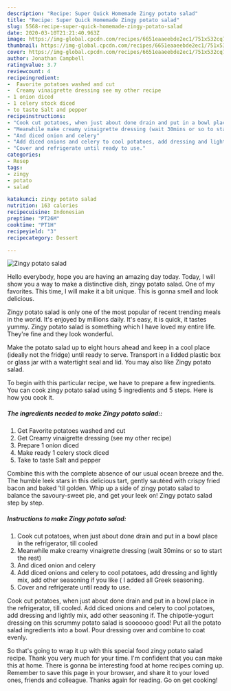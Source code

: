 ```yaml
---
description: "Recipe: Super Quick Homemade Zingy potato salad"
title: "Recipe: Super Quick Homemade Zingy potato salad"
slug: 5568-recipe-super-quick-homemade-zingy-potato-salad
date: 2020-03-10T21:21:40.963Z
image: https://img-global.cpcdn.com/recipes/6651eaaeebde2ec1/751x532cq70/zingy-potato-salad-recipe-main-photo.jpg
thumbnail: https://img-global.cpcdn.com/recipes/6651eaaeebde2ec1/751x532cq70/zingy-potato-salad-recipe-main-photo.jpg
cover: https://img-global.cpcdn.com/recipes/6651eaaeebde2ec1/751x532cq70/zingy-potato-salad-recipe-main-photo.jpg
author: Jonathan Campbell
ratingvalue: 3.7
reviewcount: 4
recipeingredient:
-  Favorite potatoes washed and cut
-  Creamy vinaigrette dressing see my other recipe
- 1 onion diced
- 1 celery stock diced
- to taste Salt and pepper
recipeinstructions:
- "Cook cut potatoes, when just about done drain and put in a bowl place in the refrigerator, till cooled"
- "Meanwhile make creamy vinaigrette dressing (wait 30mins or so to start the rest)"
- "And diced onion and celery"
- "Add diced onions and celery to cool potatoes, add dressing and lightly mix, add other seasoning if you like ( I added all Greek seasoning."
- "Cover and refrigerate until ready to use."
categories:
- Resep
tags:
- zingy
- potato
- salad

katakunci: zingy potato salad
nutrition: 163 calories
recipecuisine: Indonesian
preptime: "PT26M"
cooktime: "PT1H"
recipeyield: "3"
recipecategory: Dessert

---
```



![Zingy potato salad](https://img-global.cpcdn.com/recipes/6651eaaeebde2ec1/751x532cq70/zingy-potato-salad-recipe-main-photo.jpg)

Hello everybody, hope you are having an amazing day today. Today, I will show you a way to make a distinctive dish, zingy potato salad. One of my favorites. This time, I will make it a bit unique. This is gonna smell and look delicious.

Zingy potato salad is only one of the most popular of recent trending meals in the world. It's enjoyed by millions daily. It's easy, it is quick, it tastes yummy. Zingy potato salad is something which I have loved my entire life. They're fine and they look wonderful.

Make the potato salad up to eight hours ahead and keep in a cool place (ideally not the fridge) until ready to serve. Transport in a lidded plastic box or glass jar with a watertight seal and lid. You may also like Zingy potato salad.


To begin with this particular recipe, we have to prepare a few ingredients. You can cook zingy potato salad using 5 ingredients and 5 steps. Here is how you cook it.

##### The ingredients needed to make Zingy potato salad::

1. Get  Favorite potatoes washed and cut
1. Get  Creamy vinaigrette dressing (see my other recipe)
1. Prepare 1 onion diced
1. Make ready 1 celery stock diced
1. Take to taste Salt and pepper


Combine this with the complete absence of our usual ocean breeze and the. The humble leek stars in this delicious tart, gently sautéed with crispy fried bacon and baked &#39;til golden. Whip up a side of zingy potato salad to balance the savoury-sweet pie, and get your leek on! Zingy potato salad step by step. 

##### Instructions to make Zingy potato salad:

1. Cook cut potatoes, when just about done drain and put in a bowl place in the refrigerator, till cooled
1. Meanwhile make creamy vinaigrette dressing (wait 30mins or so to start the rest)
1. And diced onion and celery
1. Add diced onions and celery to cool potatoes, add dressing and lightly mix, add other seasoning if you like ( I added all Greek seasoning.
1. Cover and refrigerate until ready to use.


Cook cut potatoes, when just about done drain and put in a bowl place in the refrigerator, till cooled. Add diced onions and celery to cool potatoes, add dressing and lightly mix, add other seasoning if. The chipotle-yogurt dressing on this scrummy potato salad is sooooooo good! Put all the potato salad ingredients into a bowl. Pour dressing over and combine to coat evenly. 

So that's going to wrap it up with this special food zingy potato salad recipe. Thank you very much for your time. I'm confident that you can make this at home. There is gonna be interesting food at home recipes coming up. Remember to save this page in your browser, and share it to your loved ones, friends and colleague. Thanks again for reading. Go on get cooking!
